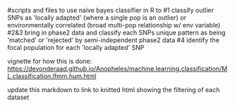#scripts and files to use naive bayes classifier in R to #1 classify outlier SNPs as 'locally adapted' (where a single pop is an outlier) or environmentally correlated (broad multi-pop relationship w/ env variable) #2&3 bring in phase2 data and classify each SNPs unique pattern as being 'matched' or 'rejected' by semi-independent phase2 data #4 identify the focal population for each 'locally adapted' SNP

vignette for how this is done: https://devonderaad.github.io/Anopheles/machine.learning.classification/ML.classification.lfmm.hum.html


update this markdown to link to knitted html showing the filtering of each dataset
